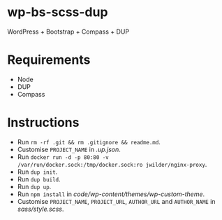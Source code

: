 # wp-bs-scss-dup

WordPress + Bootstrap + Compass + DUP

# Requirements

- Node
- DUP
- Compass

# Instructions

- Run `rm -rf .git && rm .gitignore && readme.md`.
- Customise `PROJECT_NAME` in _.up.json_.
- Run `docker run -d -p 80:80 -v /var/run/docker.sock:/tmp/docker.sock:ro jwilder/nginx-proxy`.
- Run `dup init`.
- Run `dup build`.
- Run `dup up`.
- Run `npm install` in _code/wp-content/themes/wp-custom-theme_. 
- Customise `PROJECT_NAME`, `PROJECT_URL`, `AUTHOR_URL` and `AUTHOR_NAME` in _sass/style.scss_.
